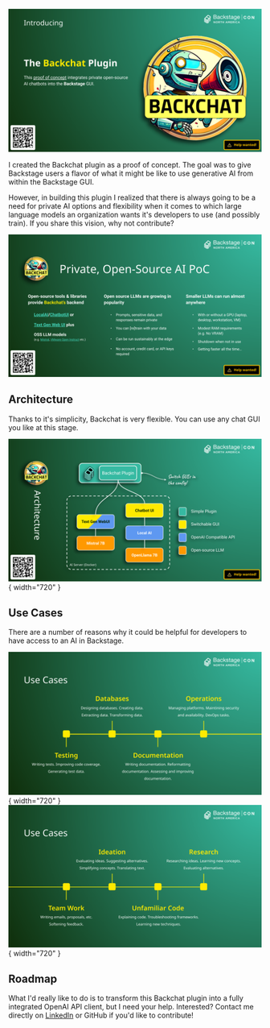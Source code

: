![Introducing Backchat](./images/backchat-intro.png)

I created the Backchat plugin as a proof of concept. The goal was to give Backstage users a flavor of what it might be like to use generative AI from within the Backstage GUI.

However, in building this plugin I realized that there is always going to be a need for private AI options and flexibility when it comes to which large language models an organization wants it's developers to use (and possibly train). If you share this vision, why not contribute?

![Backchat benefits](./images/backchat-benefits.png)

## Architecture
Thanks to it's simplicity, Backchat is very flexible. You can use any chat GUI you like at this stage.

![Backchat architecture](./images/backchat-architecture.png){ width="720" }

## Use Cases

There are a number of reasons why it could be helpful for developers to have access to an AI in Backstage.

![Backchat use cases](./images/backchat-use-cases-1.png){ width="720" }
![More Backchat use cases](./images/backchat-use-cases-2.png){ width="720" }

## Roadmap

What I'd really like to do is to transform this Backchat plugin into a fully integrated OpenAI API client, but I need your help. Interested? Contact me directly on [LinkedIn](https://www.linkedin.com/in/benwilcock/) or GitHub if you'd like to contribute!